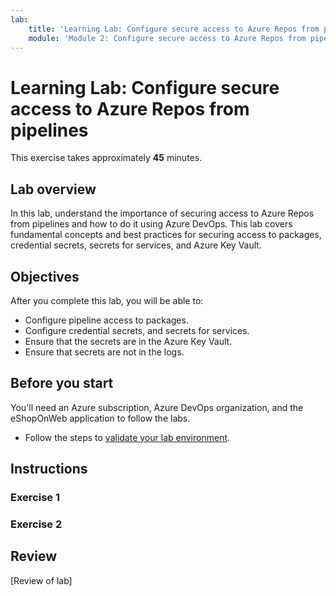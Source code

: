 ```yaml
---
lab:
    title: 'Learning Lab: Configure secure access to Azure Repos from pipelines'
    module: 'Module 2: Configure secure access to Azure Repos from pipelines'
---
```


# Learning Lab: Configure secure access to Azure Repos from pipelines

This exercise takes approximately **45** minutes.

## Lab overview

In this lab, understand the importance of securing access to Azure Repos from pipelines and how to do it using Azure DevOps. This lab covers fundamental concepts and best practices for securing access to packages, credential secrets, secrets for services, and Azure Key Vault.

## Objectives

After you complete this lab, you will be able to:

- Configure pipeline access to packages.
- Configure credential secrets, and secrets for services.
- Ensure that the secrets are in the Azure Key Vault.
- Ensure that secrets are not in the logs.

## Before you start

You'll need an Azure subscription, Azure DevOps organization, and the eShopOnWeb application to follow the labs.

- Follow the steps to [validate your lab environment](APL2001_M00_Validate_Lab_Environment.md).

## Instructions

### Exercise 1

### Exercise 2

## Review

[Review of lab]
